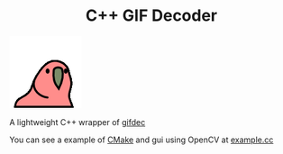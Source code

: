 <div align="center">
    <h1>C++ GIF Decoder</h1>
</div>

![Alt Text](parrot.gif)

A lightweight C++ wrapper of [gifdec](https://github.com/lecram/gifdec)

You can see a example of [CMake](CMakeLists.txt) and gui using OpenCV at [example.cc](example.cc)
